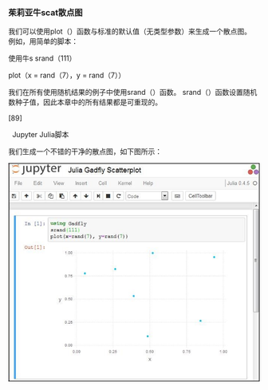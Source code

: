 ### 茱莉亚牛scat散点图

我们可以使用plot（）函数与标准的默认值（无类型参数）来生成一个散点图。 例如，用简单的脚本：

使用牛s srand（111）

plot（x = rand（7），y = rand（7））

我们在所有使用随机结果的例子中使用srand（）函数。 srand（）函数设置随机数种子值，因此本章中的所有结果都是可重现的。
 
















[89]

 
Jupyter Julia脚本

我们生成一个不错的干净的散点图，如下图所示：




![](/assets/74.jpg)